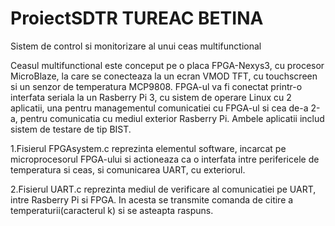 # ProiectSDTR TUREAC BETINA
Sistem de control si monitorizare al unui ceas multifunctional

Ceasul multifunctional este conceput pe o placa FPGA-Nexys3, cu procesor MicroBlaze, la care se conecteaza la un ecran VMOD TFT, cu touchscreen si un senzor de temperatura MCP9808. FPGA-ul va fi conectat printr-o interfata seriala la un Rasberry Pi 3, cu sistem de operare Linux cu 2 aplicatii, una pentru managementul comunicatiei cu FPGA-ul si cea de-a 2-a, pentru comunicatia cu mediul exterior Rasberry Pi. Ambele aplicatii includ sistem de testare de tip BIST. 

1.Fisierul FPGAsystem.c reprezinta elementul software, incarcat pe microprocesorul FPGA-ului si actioneaza ca o interfata intre perifericele de temperatura si ceas, si comunicarea UART, cu exteriorul.

2.Fisierul UART.c reprezinta mediul de verificare al comunicatiei pe UART, intre Rasberry Pi si FPGA. In acesta se transmite comanda de citire a temperaturii(caracterul k) si se asteapta raspuns.
